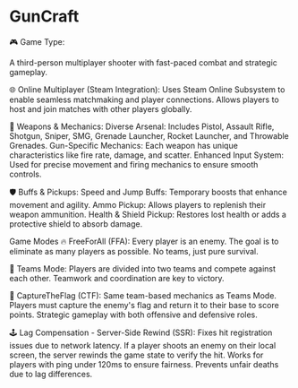 # GunCraft

🎮 Game Type:

A third-person multiplayer shooter with fast-paced combat and strategic gameplay.


🌐 Online Multiplayer (Steam Integration):
Uses Steam Online Subsystem to enable seamless matchmaking and player connections.
Allows players to host and join matches with other players globally.

🔫 Weapons & Mechanics:
Diverse Arsenal: Includes Pistol, Assault Rifle, Shotgun, Sniper, SMG, Grenade Launcher, Rocket Launcher, and Throwable Grenades.
Gun-Specific Mechanics: Each weapon has unique characteristics like fire rate, damage, and scatter.
Enhanced Input System: Used for precise movement and firing mechanics to ensure smooth controls.

🛡️ Buffs & Pickups:
Speed and Jump Buffs: Temporary boosts that enhance movement and agility.
Ammo Pickup: Allows players to replenish their weapon ammunition.
Health & Shield Pickup: Restores lost health or adds a protective shield to absorb damage.

Game Modes
🔥 FreeForAll (FFA):
Every player is an enemy.
The goal is to eliminate as many players as possible.
No teams, just pure survival.

🔵 Teams Mode:
Players are divided into two teams and compete against each other.
Teamwork and coordination are key to victory.

🚩 CaptureTheFlag (CTF):
Same team-based mechanics as Teams Mode.
Players must capture the enemy's flag and return it to their base to score points.
Strategic gameplay with both offensive and defensive roles.

🕹️ Lag Compensation - Server-Side Rewind (SSR):
Fixes hit registration issues due to network latency.
If a player shoots an enemy on their local screen, the server rewinds the game state to verify the hit.
Works for players with ping under 120ms to ensure fairness.
Prevents unfair deaths due to lag differences.
